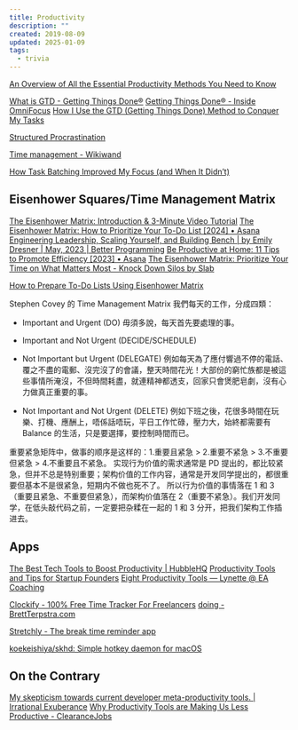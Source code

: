 ```yaml
---
title: Productivity
description: ""
created: 2019-08-09
updated: 2025-01-09
tags:
  - trivia
---
```


[An Overview of All the Essential Productivity Methods You Need to Know](https://www.makeuseof.com/essential-productivity-methods-you-need-to-know/)

[What is GTD - Getting Things Done®](https://gettingthingsdone.com/what-is-gtd/)
[Getting Things Done® - Inside OmniFocus](https://inside.omnifocus.com/gtd)
[How I Use the GTD (Getting Things Done) Method to Conquer My Tasks](https://www.makeuseof.com/how-i-use-the-gtd-getting-things-done-method/)

[Structured Procrastination](http://www.structuredprocrastination.com/)

[Time management - Wikiwand](https://www.wikiwand.com/en/articles/Time_management)

[How Task Batching Improved My Focus (and When It Didn’t)](https://www.makeuseof.com/how-task-batching-improved-my-focus/)

## Eisenhower Squares/Time Management Matrix

[The Eisenhower Matrix: Introduction & 3-Minute Video Tutorial](https://www.eisenhower.me/eisenhower-matrix/)
[The Eisenhower Matrix: How to Prioritize Your To-Do List [2024] • Asana](https://asana.com/resources/eisenhower-matrix)
[Engineering Leadership, Scaling Yourself, and Building Bench | by Emily Dresner | May, 2023 | Better Programming](https://betterprogramming.pub/engineering-leadership-scaling-yourself-and-building-bench-55a5d9c63dff)
[Be Productive at Home: 11 Tips to Promote Efficiency [2023] • Asana](https://asana.com/resources/eisenhower-matrix)
[The Eisenhower Matrix: Prioritize Your Time on What Matters Most - Knock Down Silos by Slab](https://slab.com/blog/eisenhower-matrix/)

[How to Prepare To-Do Lists Using Eisenhower Matrix](https://www.makeuseof.com/prepare-to-do-lists-eisenhower-matrix/)

Stephen Covey 的 Time Management Matrix
我們每天的工作，分成四類：

- Important and Urgent (DO)
  毋須多說，每天首先要處理的事。

- Important and Not Urgent (DECIDE/SCHEDULE)

- Not Important but Urgent (DELEGATE)
  例如每天為了應付響過不停的電話、覆之不盡的電郵、沒完沒了的會議，整天時間花光！大部份的窮忙族都是被這些事情所淹沒，不但時間耗盡，就連精神都透支，回家只會煲肥皂劇，沒有心力做真正重要的事。

- Not Important and Not Urgent (DELETE)
  例如下班之後，花很多時間在玩樂、打機、應酬上，唔係話唔玩，平日工作忙碌，壓力大，始終都需要有 Balance 的生活，只是要選擇，要控制時間而已。

重要紧急矩阵中，做事的顺序是这样的：1.重要且紧急 > 2.重要不紧急 > 3.不重要但紧急 > 4.不重要且不紧急。
实现行为价值的需求通常是 PD 提出的，都比较紧急，但并不总是特别重要；架构价值的工作内容，通常是开发同学提出的，都很重要但基本不是很紧急，短期内不做也死不了。
所以行为价值的事情落在 1 和 3（重要且紧急、不重要但紧急），而架构价值落在 2（重要不紧急）。我们开发同学，在低头敲代码之前，一定要把杂糅在一起的 1 和 3 分开，把我们架构工作插进去。

## Apps

[The Best Tech Tools to Boost Productivity | HubbleHQ](https://hubblehq.com/blog/best-tech-tools-to-boost-productivity)
[Productivity Tools and Tips for Startup Founders](https://monamiejanine.com/blog/productivity-tools-tips-for-entrepreneurs)
[Eight Productivity Tools — Lynette @ EA Coaching](https://effectivealtruismcoaching.com/blog/2020/5/14/eight-productivity-tools)

[Clockify - 100% Free Time Tracker For Freelancers](https://clockify.me/freelance-time-tracking)
[doing - BrettTerpstra.com](https://brettterpstra.com/projects/doing/)

[Stretchly - The break time reminder app](https://hovancik.net/stretchly/downloads/)

[koekeishiya/skhd: Simple hotkey daemon for macOS](https://github.com/koekeishiya/skhd)

## On the Contrary

[My skepticism towards current developer meta-productivity tools. | Irrational Exuberance](https://lethain.com/developer-meta-productivity-tools/)
[Why Productivity Tools are Making Us Less Productive - ClearanceJobs](https://news.clearancejobs.com/2019/05/22/why-productivity-tools-are-making-us-less-productive/)
